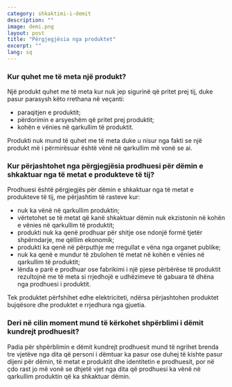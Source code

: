 ```yaml
---
category: shkaktimi-i-demit
description: ""
image: demi.png
layout: post
title: "Përgjegjësia nga produktet"
excerpt: ""
lang: sq
---
```

<script>
var data = { topics: [
  {
    title: "Kur quhet me të meta një produkt",
    text: function(){ return $("#part1").html(); }
  },
  {
    title: "Përjashtimi i prodhuesit nga përgjegjësia",
    text: function(){ return $("#part2").html(); }
  },
  {
    title: "Kur kërkohet shpërblimi ndaj prodhuesit",
    text: function(){ return $("#part3").html(); }
  }
]};
</script>

<div id="part1" class="hidden">
<h3>Kur quhet me të meta një produkt?</h3>
Një produkt quhet me të meta kur nuk jep sigurinë që pritet prej tij, duke pasur parasysh këto rrethana në veçanti:
<ul>
<li>paraqitjen e produktit;</li>
<li>përdorimin e arsyeshëm që pritet prej produktit;</li>
<li>kohën e vënies në qarkullim të produktit.</li>
</ul>
Produkti nuk mund të quhet me të meta duke u nisur nga fakti se një produkt më i përmirësuar është vënë në qarkullim më vonë se ai.
</div>

<div id="part2" class="hidden">
<h3>Kur përjashtohet nga përgjegjësia prodhuesi për dëmin e shkaktuar nga të metat e produkteve të tij?</h3>
Prodhuesi është përgjegjës për dëmin e shkaktuar nga të metat e produkteve të tij, me përjashtim të rasteve kur:
<ul>
<li>nuk ka vënë në qarkullim produktin;</li>
<li>vërtetohet se të metat që kanë shkaktuar dëmin nuk ekzistonin në kohën e vënies në qarkullim të produktit;</li>
<li>produkti nuk ka qenë prodhuar për shitje ose ndonjë formë tjetër shpërndarje, me qëllim ekonomik;</li>
<li>produkti ka qenë në përputhje me rregullat e vëna nga organet publike;</li>
<li>nuk ka qenë e mundur të zbulohen të metat në kohën e vënies në qarkullim të produktit;</li>
<li>lënda e parë e prodhuar ose fabrikimi i një pjese përbërëse të produktit rezultojnë me të meta si rrjedhojë e udhëzimeve të gabuara të dhëna nga prodhuesi i produktit.</li>
</ul>
Tek produktet përfshihet edhe elektriciteti, ndërsa përjashtohen produktet bujqësore dhe produktet e rrjedhura nga gjuetia.
</div>

<div id="part3" class="hidden">
<h3 style="text-align: left;">Deri në cilin moment mund të kërkohet shpërblimi i dëmit kundrejt prodhuesit?</h3>
Padia për shpërblimin e dëmit kundrejt prodhuesit mund të ngrihet brenda tre vjetëve nga dita që personi i dëmtuar ka pasur ose duhej të kishte pasur dijeni për dëmin, të metat e produktit dhe identitetin e prodhuesit, por në çdo rast jo më vonë se dhjetë vjet nga dita që prodhuesi ka vënë në qarkullim produktin që ka shkaktuar dëmin.
</div>

<div class="post-content"></div>
